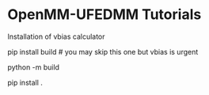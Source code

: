 # OpenMM-UFEDMM Tutorials 

Installation of vbias calculator

pip install build # you may skip this one but vbias is urgent

python -m build

pip install .
